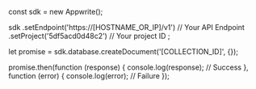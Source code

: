 const sdk = new Appwrite();

sdk
    .setEndpoint('https://[HOSTNAME_OR_IP]/v1') // Your API Endpoint
    .setProject('5df5acd0d48c2') // Your project ID
;

let promise = sdk.database.createDocument('[COLLECTION_ID]', {});

promise.then(function (response) {
    console.log(response); // Success
}, function (error) {
    console.log(error); // Failure
});